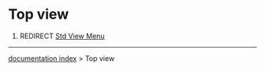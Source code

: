 # Top view
1.  REDIRECT [Std View Menu](Std_View_Menu.md)

---
[documentation index](../README.md) > Top view

